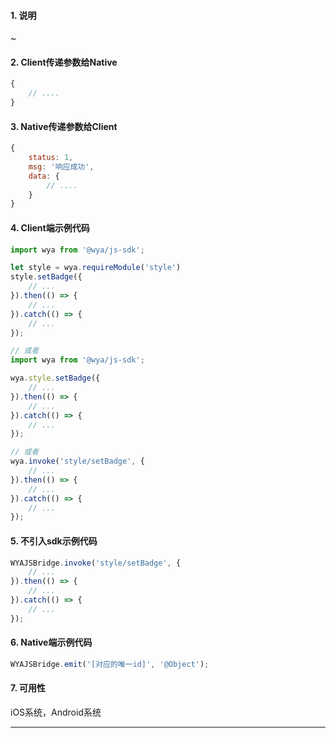 #### 1. 说明

~

#### 2. Client传递参数给Native

```javascript
{
	// ....
}
```

#### 3. Native传递参数给Client

```javascript
{
	status: 1,
	msg: '响应成功',
	data: {
		// ....
	}
}
```

#### 4. Client端示例代码

```javascript
import wya from '@wya/js-sdk';

let style = wya.requireModule('style')
style.setBadge({
	// ...
}).then(() => {
	// ...
}).catch(() => {
	// ...
});

// 或者
import wya from '@wya/js-sdk';

wya.style.setBadge({
	// ...
}).then(() => {
	// ...
}).catch(() => {
	// ...
});

// 或者
wya.invoke('style/setBadge', {
	// ...
}).then(() => {
	// ...
}).catch(() => {
	// ...
});
```

#### 5. 不引入sdk示例代码

```javascript
WYAJSBridge.invoke('style/setBadge', {
	// ...
}).then(() => {
	// ...
}).catch(() => {
	// ...
});
```

#### 6. Native端示例代码

```javascript
WYAJSBridge.emit('[对应的唯一id]', '@Object');
```

#### 7. 可用性

iOS系统，Android系统

---------

